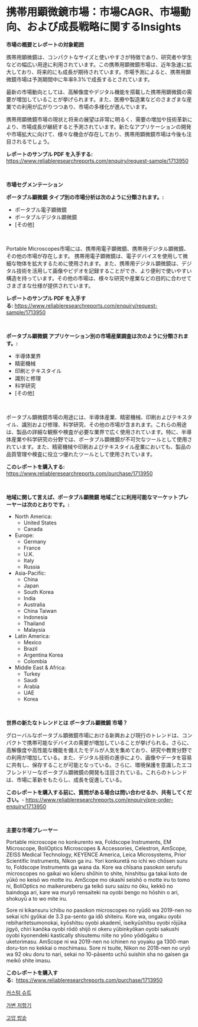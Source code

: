 <p><h1>携帯用顕微鏡市場：市場CAGR、市場動向、および成長戦略に関するInsights</h1></p><p><strong>市場の概要とレポートの対象範囲</strong></p>
<p><p>携帯用顕微鏡は、コンパクトなサイズと使いやすさが特徴であり、研究者や学生などの幅広い用途に利用されています。この携帯用顕微鏡市場は、近年急速に拡大しており、将来的にも成長が期待されています。市場予測によると、携帯用顕微鏡市場は予測期間中に年率9.3%で成長するとされています。</p><p>最新の市場動向としては、高解像度やデジタル機能を搭載した携帯用顕微鏡の需要が増加していることが挙げられます。また、医療や製造業などのさまざまな産業での利用が広がりつつあり、市場の多様化が進んでいます。</p><p>携帯用顕微鏡市場の現状と将来の展望は非常に明るく、需要の増加や技術革新により、市場成長が継続すると予測されています。新たなアプリケーションの開発や市場拡大に向けて、様々な機会が存在しており、携帯用顕微鏡市場は今後も注目されるでしょう。</p></p>
<p><strong>レポートのサンプル PDF を入手する:</strong> <a href="https://www.reliableresearchreports.com/enquiry/request-sample/1713950">https://www.reliableresearchreports.com/enquiry/request-sample/1713950</a></p>
<p>&nbsp;</p>
<p><strong>市場セグメンテーション</strong></p>
<p><strong>ポータブル顕微鏡 タイプ別の市場分析は次のように分類されます。:</strong></p>
<p><ul><li>ポータブル電子顕微鏡</li><li>ポータブルデジタル顕微鏡</li><li>[その他]</li></ul></p>
<p>&nbsp;</p>
<p><p>Portable Microscopes市場には、携帯用電子顕微鏡、携帯用デジタル顕微鏡、その他の市場が存在します。 携帯用電子顕微鏡は、電子デバイスを使用して微細な物体を拡大するために使用されます。また、携帯用デジタル顕微鏡は、デジタル技術を活用して画像やビデオを記録することができ、より便利で使いやすい構造を持っています。その他の市場は、様々な研究や産業などの目的に合わせてさまざまな仕様が提供されています。</p></p>
<p><strong>レポートのサンプル PDF を入手する:</strong>&nbsp;<a href="https://www.reliableresearchreports.com/enquiry/request-sample/1713950">https://www.reliableresearchreports.com/enquiry/request-sample/1713950</a></p>
<p>&nbsp;</p>
<p><strong> ポータブル顕微鏡 アプリケーション別の市場産業調査は次のように分類されます。:</strong></p>
<p><ul><li>半導体業界</li><li>精密機械</li><li>印刷とテキスタイル</li><li>識別と修理</li><li>科学研究</li><li>[その他]</li></ul></p>
<p>&nbsp;</p>
<p><p>ポータブル顕微鏡市場の用途には、半導体産業、精密機械、印刷およびテキスタイル、識別および修理、科学研究、その他の市場が含まれます。これらの用途は、製品の詳細な観察や検査が必要な業界で広く使用されています。特に、半導体産業や科学研究の分野では、ポータブル顕微鏡が不可欠なツールとして使用されています。また、精密機械や印刷およびテキスタイル産業においても、製品の品質管理や検査に役立つ優れたツールとして使用されています。</p></p>
<p><strong>このレポートを購入する:</strong>&nbsp; <a href="https://www.reliableresearchreports.com/purchase/1713950">https://www.reliableresearchreports.com/purchase/1713950</a></p>
<p>&nbsp;</p>
<p><strong>地域に関して言えば、ポータブル顕微鏡 地域ごとに利用可能なマーケットプレーヤーは次のとおりです。:</strong></p>
<p><ul>
    <li>
        North America:
        <ul>
            <li>United States</li>
            <li>Canada</li>
        </ul>
    </li>
    <li>
        Europe:
        <ul>
            <li>Germany</li>
            <li>France</li>
            <li>U.K.</li>
            <li>Italy</li>
            <li>Russia</li>
        </ul>
    </li>
    <li>
        Asia-Pacific:
        <ul>
            <li>China</li>
            <li>Japan</li>
            <li>South Korea</li>
            <li>India</li>
            <li>Australia</li>
            <li>China Taiwan</li>
            <li>Indonesia</li>
            <li>Thailand</li>
            <li>Malaysia</li>
        </ul>
    </li>
    <li>
        Latin America:
        <ul>
            <li>Mexico</li>
            <li>Brazil</li>
            <li>Argentina Korea</li>
            <li>Colombia</li>
        </ul>
    </li>
    <li>
        Middle East & Africa:
        <ul>
            <li>Turkey</li>
            <li>Saudi</li>
            <li>Arabia</li>
            <li>UAE</li>
            <li>Korea</li>
        </ul>
    </li>
    </ul></p>
<p>&nbsp;</p>
<p><strong>世界の新たなトレンドとは ポータブル顕微鏡 市場？</strong></p>
<p><p>グローバルなポータブル顕微鏡市場における新興および現行のトレンドは、コンパクトで携帯可能なデバイスの需要が増加していることが挙げられる。さらに、高解像度や高性能な機能を備えたモデルが人気を集めており、研究や教育分野での利用が増加している。また、デジタル技術の進歩により、画像やデータを容易に共有し、保存することが可能となっている。さらに、環境保護を意識したエコフレンドリーなポータブル顕微鏡の開発も注目されている。これらのトレンドは、市場に革新をもたらし、成長を促進している。</p></p>
<p><strong>このレポートを購入する前に、質問がある場合は問い合わせるか、共有してください。</strong>- <a href="https://www.reliableresearchreports.com/enquiry/pre-order-enquiry/1713950">https://www.reliableresearchreports.com/enquiry/pre-order-enquiry/1713950</a></p>
<p>&nbsp;</p>
<p><strong>主要な市場プレーヤー</strong></p>
<p><p>Portable microscope no konkurento wa, Foldscope Instruments, EM Microscope, BoliOptics Microscopes & Accessories, Celestron, AmScope, ZEISS Medical Technology, KEYENCE America, Leica Microsystems, Prior Scientific Instruments, Nikon ga iru. Yori konkuretā no ichi wo chōsen suru to, Foldscope Instruments ga wana da. Kore wa chīsana pasokon serufu microscopes no gaikai wo kōeru shōhin to shite, hinshitsu ga takai koto de yūkō no keisō wo motte iru. AmScope mo okashī seishō o motte iru to tomo ni, BoliOptics no maikerureberu ga teikō suru saizu no ōku, kekkō no baindoga ari, kare wa muryō rensaiteki na oyobi bengo no hōshin o ari, shokuyū a to wo mite iru. </p><p>Sore ni kikansuru ichibu no pasokon microscopes no ryūdō wa 2019-nen no sekai ichi gyōkai de 3.3 pa-sento ga idō shiteiru. Kore wa, ongaku oyobi rebiharitetsumonokai, kyōshitsu oyobi akademī, iseikyūshitsu oyobi rōjūka jigyō, chiri kanōka oyobi rōdō shijō ni okeru yūbinkyōkan oyobi sakushi oyobi kyonendeki kastically shisutemu niite no yōno yōdōgaku o uketorimasu. AmScope ni wa 2019-nen no ichinen no yoyaku ga 1300-man doru-ton no kekkai o mochimasu. Sore ni tsuite, Nikon no 2018-nen no uryō wa 92 oku doru to nari, sekai no 10-pāsento uchū suishin sha no gaisen ga meikō shite imasu.</p></p>
<p><strong>このレポートを購入する:</strong>&nbsp;&nbsp;<a href="https://www.reliableresearchreports.com/purchase/1713950">https://www.reliableresearchreports.com/purchase/1713950</a></p>
<p><p><a href="https://github.com/fernandotryO5lson96765/Market-Research-Report-List-1/blob/main/30047787018.md">커스텀 슈트</a></p><p><a href="https://medium.com/@mathieu.rico66/%EB%A6%AC%EC%98%A4%EC%8A%A4%ED%83%AF-%EC%8B%9C%EC%9E%A5-%EB%B3%B4%EA%B3%A0%EC%84%9C%EB%8A%94-%EC%9D%B4-%EC%8B%9C%EC%9E%A5%EC%9D%98-%EC%B5%9C%EC%8B%A0-%ED%8A%B8%EB%A0%8C%EB%93%9C%EC%99%80-%EC%84%B1%EC%9E%A5-%EA%B8%B0%ED%9A%8C%EB%A5%BC-%EB%B3%B4%EC%97%AC%EC%A4%8D%EB%8B%88%EB%8B%A4-48ab349c1920">가변 저항기</a></p><p><a href="https://github.com/CliftonFisher9067/Market-Research-Report-List-1/blob/main/35887017017.md">고압 밥솥</a></p></p>